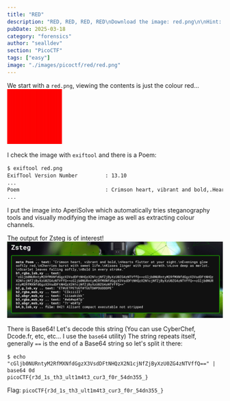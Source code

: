 ```yaml
---
title: "RED"
description: "RED, RED, RED, RED\nDownload the image: red.png\n\nHint: The picture seems pure, but is it though?\nHint: Red?Ged?Bed?Aed?\nHint: Check whatever Facebook is called now."
pubDate: 2025-03-18
category: "forensics"
author: "sealldev"
section: "PicoCTF"
tags: ["easy"]
image: "./images/picoctf/red/red.png"
---
```


We start with a `red.png`, viewing the contents is just the colour red...
![red.png](images/picoctf/red/red.png)

I check the image with `exiftool` and there is a Poem:
```bash
$ exiftool red.png
ExifTool Version Number         : 13.10
...
Poem                            : Crimson heart, vibrant and bold,.Hearts flutter at your sight..Evenings glow softly red,.Cherries burst with sweet life..Kisses linger with your warmth..Love deep as merlot..Scarlet leaves falling softly,.Bold in every stroke.
...
```

I put the image into AperiSolve which automatically tries steganography tools and visually modifying the image as well as extracting colour channels.

The output for Zsteg is of interest!
![zsteg.png](images/picoctf/red/zsteg.png)

There is Base64! Let's decode this string (You can use CyberChef, Dcode.fr, etc, etc... I use the `base64` utility) The string repeats itself, generally `==` is the end of a Base64 string so let's split it there:
```
$ echo "cGljb0NURntyM2RfMXNfdGgzX3VsdDFtNHQzX2N1cjNfZjByXzU0ZG4zNTVffQ==" | base64 0d
picoCTF{r3d_1s_th3_ult1m4t3_cur3_f0r_54dn355_}
```

Flag: `picoCTF{r3d_1s_th3_ult1m4t3_cur3_f0r_54dn355_}`